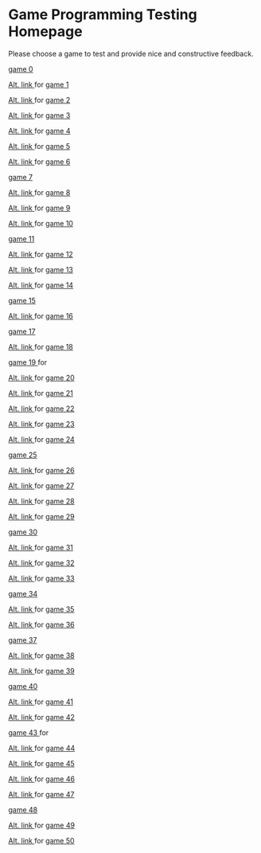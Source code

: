 ﻿#  Game Programming Testing Homepage

Please choose a game to test and provide nice and constructive feedback.

[game 0 ](https://mrcuffe.github.io/TGPD2020S2_Demos/0)

[Alt. link ](https://repl.it/@mrmcuffe/demo-1#README.md) for 
[game 1 ](https://mrcuffe.github.io/TGPD2020S2_Demos/1)

[Alt. link ](https://repl.it/@mrmcuffe/demo-2#README.md) for 
[game 2 ](https://mrcuffe.github.io/TGPD2020S2_Demos/2)

[Alt. link ](https://repl.it/@mrmcuffe/demo-3#README.md) for 
[game 3 ](https://mrcuffe.github.io/TGPD2020S2_Demos/3)

[Alt. link ](https://repl.it/@mrmcuffe/demo-4#README.md) for 
[game 4 ](https://mrcuffe.github.io/TGPD2020S2_Demos/4)

[Alt. link ](https://repl.it/@mrmcuffe/demo-5#README.md) for 
[game 5 ](https://mrcuffe.github.io/TGPD2020S2_Demos/5)

[Alt. link ](https://repl.it/@mrmcuffe/demo-6#README.md) for 
[game 6 ](https://mrcuffe.github.io/TGPD2020S2_Demos/6)

[game 7 ](https://mrcuffe.github.io/TGPD2020S2_Demos/7)

[Alt. link ](https://repl.it/@mrmcuffe/demo-8#README.md) for 
[game 8 ](https://mrcuffe.github.io/TGPD2020S2_Demos/8)

[Alt. link ](https://repl.it/@mrmcuffe/demo-9#README.md) for 
[game 9 ](https://mrcuffe.github.io/TGPD2020S2_Demos/9)

[Alt. link ](https://repl.it/@mrmcuffe/demo-10#README.md) for 
[game 10 ](https://mrcuffe.github.io/TGPD2020S2_Demos/10)

[game 11 ](https://mrcuffe.github.io/TGPD2020S2_Demos/11)

[Alt. link ](https://repl.it/@mrmcuffe/demo-12#README.md) for 
[game 12 ](https://mrcuffe.github.io/TGPD2020S2_Demos/12)

[Alt. link ](https://repl.it/@mrmcuffe/demo-13#README.md) for 
[game 13 ](https://mrcuffe.github.io/TGPD2020S2_Demos/13)

[Alt. link ](https://repl.it/@mrmcuffe/demo-14#README.md) for 
[game 14 ](https://mrcuffe.github.io/TGPD2020S2_Demos/14)

[game 15 ](https://mrcuffe.github.io/TGPD2020S2_Demos/15)

[Alt. link ](https://repl.it/@mrmcuffe/demo-16#README.md) for 
[game 16 ](https://mrcuffe.github.io/TGPD2020S2_Demos/16)

[game 17 ](https://mrcuffe.github.io/TGPD2020S2_Demos/17)

[Alt. link ](https://repl.it/@mrmcuffe/demo-18#README.md) for 
[game 18 ](https://mrcuffe.github.io/TGPD2020S2_Demos/18)

[game 19 ](https://mrcuffe.github.io/TGPD2020S2_Demos/19) for 

[Alt. link ](https://repl.it/@mrmcuffe/demo-20#README.md) for 
[game 20 ](https://mrcuffe.github.io/TGPD2020S2_Demos/20)

[Alt. link ](https://repl.it/@mrmcuffe/demo-21#README.md) for 
[game 21 ](https://mrcuffe.github.io/TGPD2020S2_Demos/21)

[Alt. link ](https://repl.it/@mrmcuffe/demo-22#README.md) for 
[game 22 ](https://mrcuffe.github.io/TGPD2020S2_Demos/22)

[Alt. link ](https://repl.it/@mrmcuffe/demo-23#README.md) for 
[game 23 ](https://mrcuffe.github.io/TGPD2020S2_Demos/23)

[Alt. link ](https://repl.it/@mrmcuffe/demo-24#README.md) for 
[game 24 ](https://mrcuffe.github.io/TGPD2020S2_Demos/24)

[game 25 ](https://mrcuffe.github.io/TGPD2020S2_Demos/25)

[Alt. link ](https://repl.it/@mrmcuffe/demo-26#README.md) for 
[game 26 ](https://mrcuffe.github.io/TGPD2020S2_Demos/26)

[Alt. link ](https://repl.it/@mrmcuffe/demo-27#README.md) for 
[game 27 ](https://mrcuffe.github.io/TGPD2020S2_Demos/27)

[Alt. link ](https://repl.it/@mrmcuffe/demo-28#README.md) for 
[game 28 ](https://mrcuffe.github.io/TGPD2020S2_Demos/28)

[Alt. link ](https://repl.it/@mrmcuffe/demo-29#README.md) for 
[game 29 ](https://mrcuffe.github.io/TGPD2020S2_Demos/29)

[game 30 ](https://mrcuffe.github.io/TGPD2020S2_Demos/30)

[Alt. link ](https://repl.it/@mrmcuffe/demo-31#README.md) for 
[game 31 ](https://mrcuffe.github.io/TGPD2020S2_Demos/31)

[Alt. link ](https://repl.it/@mrmcuffe/demo-32#README.md) for 
[game 32 ](https://mrcuffe.github.io/TGPD2020S2_Demos/32)

[Alt. link ](https://repl.it/@mrmcuffe/demo-33#README.md) for 
[game 33 ](https://mrcuffe.github.io/TGPD2020S2_Demos/33)

[game 34 ](https://mrcuffe.github.io/TGPD2020S2_Demos/34)

[Alt. link ](https://repl.it/@mrmcuffe/demo-35#README.md) for 
[game 35 ](https://mrcuffe.github.io/TGPD2020S2_Demos/35)

[Alt. link ](https://repl.it/@mrmcuffe/demo-36#README.md) for 
[game 36 ](https://mrcuffe.github.io/TGPD2020S2_Demos/36)

[game 37 ](https://mrcuffe.github.io/TGPD2020S2_Demos/37)

[Alt. link ](https://repl.it/@mrmcuffe/demo-38#README.md) for 
[game 38 ](https://mrcuffe.github.io/TGPD2020S2_Demos/38)

[Alt. link ](https://repl.it/@mrmcuffe/demo-39#README.md) for 
[game 39 ](https://mrcuffe.github.io/TGPD2020S2_Demos/39)

[game 40 ](https://mrcuffe.github.io/TGPD2020S2_Demos/40)

[Alt. link ](https://repl.it/@mrmcuffe/demo-41#README.md) for 
[game 41 ](https://mrcuffe.github.io/TGPD2020S2_Demos/41)

[Alt. link ](https://repl.it/@mrmcuffe/demo-42#README.md) for 
[game 42 ](https://mrcuffe.github.io/TGPD2020S2_Demos/42)

[game 43 ](https://mrcuffe.github.io/TGPD2020S2_Demos/43) for 

[Alt. link ](https://repl.it/@mrmcuffe/demo-44#README.md) for 
[game 44 ](https://mrcuffe.github.io/TGPD2020S2_Demos/44)

[Alt. link ](https://repl.it/@mrmcuffe/demo-45#README.md) for 
[game 45 ](https://mrcuffe.github.io/TGPD2020S2_Demos/45)

[Alt. link ](https://repl.it/@mrmcuffe/demo-46#README.md) for 
[game 46 ](https://mrcuffe.github.io/TGPD2020S2_Demos/46)

[Alt. link ](https://repl.it/@mrmcuffe/demo-47#README.md) for 
[game 47 ](https://mrcuffe.github.io/TGPD2020S2_Demos/47)

[game 48 ](https://mrcuffe.github.io/TGPD2020S2_Demos/48)

[Alt. link ](https://repl.it/@mrmcuffe/demo-49#README.md) for 
[game 49 ](https://mrcuffe.github.io/TGPD2020S2_Demos/49)

[Alt. link ](https://repl.it/@mrmcuffe/demo-50#README.md) for 
[game 50 ](https://mrcuffe.github.io/TGPD2020S2_Demos/50)